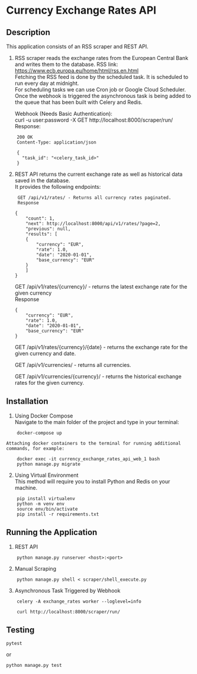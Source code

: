 # Currency Exchange Rates API

## Description
This application consists of an RSS scraper and REST API.
1. RSS scraper reads the exchange rates from the European Central Bank and writes them to the database. 
RSS link: https://www.ecb.europa.eu/home/html/rss.en.html  
Fetching the RSS feed is done by the scheduled task. It is scheduled to run every day at midnight.  
For scheduling tasks we can use Cron job or Google Cloud Scheduler. Once the webhook is triggered the asynchronous task is being added to the queue that has been built with Celery and Redis.  

	Webhook (Needs Basic Authentication):  
	curl -u user:password -X GET http://localhost:8000/scraper/run/ 
	Response:

```
	200 OK
	Content-Type: application/json

	{
	  "task_id": "<celery_task_id>"
	}
```

2. REST API returns the current exchange rate as well as historical data saved in the database.  
It provides the following endpoints:  
   
        GET /api/v1/rates/ - Returns all currency rates paginated.  
        Response  
	```
	{  
	    "count": 1,  
	    "next": http://localhost:8000/api/v1/rates/?page=2,  
	    "previous": null,  
	    "results": [  
		{  
		    "currency": "EUR",  
		    "rate": 1.0,  
		    "date": "2020-01-01",  
		    "base_currency": "EUR"
		}  
	    ]  
	}
	```
	GET /api/v1/rates/{currency}/ - returns the latest exchange rate for the given currency  
	Response  
	```
	{  
	    "currency": "EUR",  
	    "rate": 1.0,  
	    "date": "2020-01-01",  
	    "base_currency": "EUR"
	}
	```
	
	GET /api/v1/rates/{currency}/{date} - returns the exchange rate for the given currency and date.  

	GET /api/v1/currencies/ - returns all currencies.

	GET /api/v1/currencies/{currency}/ - returns the historical exchange rates for the given currency.


## Installation
1. Using Docker Compose  
Navigate to the main folder of the project and type in your terminal:
```
	docker-compose up
```
	Attaching docker containers to the terminal for running additional commands, for example:  
```
	docker exec -it currency_exchange_rates_api_web_1 bash
	python manage.py migrate
```

2. Using Virtual Environment  
This method will require you to install Python and Redis on your machine.
```
	pip install virtualenv
	python -m venv env
	source env/bin/activate
	pip install -r requirements.txt
```

## Running the Application
1. REST API
```
	python manage.py runserver <host>:<port>
```
2. Manual Scraping
```
	python manage.py shell < scraper/shell_execute.py
```
3. Asynchronous Task Triggered by Webhook
```
	celery -A exchange_rates worker --loglevel=info
```
```
	curl http://localhost:8000/scraper/run/
```


## Testing

```
pytest
```

or

```
python manage.py test
```